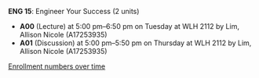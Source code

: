 **ENG 15**: Engineer Your Success (2 units)

- **A00** (Lecture) at 5:00 pm–6:50 pm on Tuesday at WLH 2112 by Lim, Allison Nicole (A17253935)
- **A01** (Discussion) at 5:00 pm–5:50 pm on Thursday at WLH 2112 by Lim, Allison Nicole (A17253935)

[Enrollment numbers over time](./ENG15.tsv)
